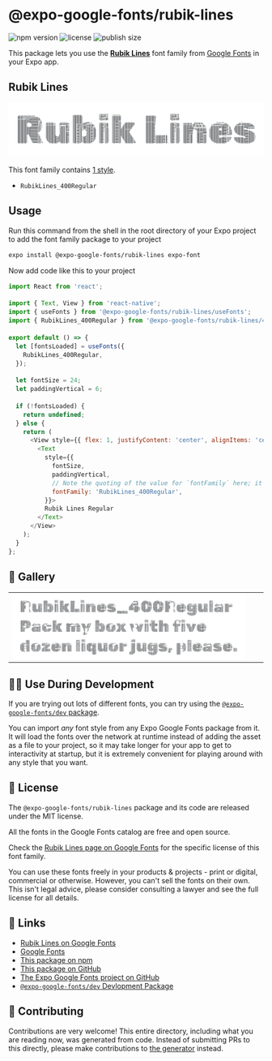 # @expo-google-fonts/rubik-lines

![npm version](https://flat.badgen.net/npm/v/@expo-google-fonts/rubik-lines)
![license](https://flat.badgen.net/github/license/expo/google-fonts)
![publish size](https://flat.badgen.net/packagephobia/install/@expo-google-fonts/rubik-lines)

This package lets you use the [**Rubik Lines**](https://fonts.google.com/specimen/Rubik+Lines) font family from [Google Fonts](https://fonts.google.com/) in your Expo app.

## Rubik Lines

![Rubik Lines](./font-family.png)

This font family contains [1 style](#-gallery).

- `RubikLines_400Regular`

## Usage

Run this command from the shell in the root directory of your Expo project to add the font family package to your project
```sh
expo install @expo-google-fonts/rubik-lines expo-font
```

Now add code like this to your project
```js
import React from 'react';

import { Text, View } from 'react-native';
import { useFonts } from '@expo-google-fonts/rubik-lines/useFonts';
import { RubikLines_400Regular } from '@expo-google-fonts/rubik-lines/400Regular';

export default () => {
  let [fontsLoaded] = useFonts({
    RubikLines_400Regular,
  });

  let fontSize = 24;
  let paddingVertical = 6;

  if (!fontsLoaded) {
    return undefined;
  } else {
    return (
      <View style={{ flex: 1, justifyContent: 'center', alignItems: 'center' }}>
        <Text
          style={{
            fontSize,
            paddingVertical,
            // Note the quoting of the value for `fontFamily` here; it expects a string!
            fontFamily: 'RubikLines_400Regular',
          }}>
          Rubik Lines Regular
        </Text>
      </View>
    );
  }
};

```

## 🔡 Gallery


||||
|-|-|-|
|![RubikLines_400Regular](.//400Regular/RubikLines_400Regular.ttf.png)||||


## 👩‍💻 Use During Development

If you are trying out lots of different fonts, you can try using the [`@expo-google-fonts/dev` package](https://github.com/freeboub/google-fonts/tree/master/font-packages/dev#readme).

You can import *any* font style from any Expo Google Fonts package from it. It will load the fonts
over the network at runtime instead of adding the asset as a file to your project, so it may take longer
for your app to get to interactivity at startup, but it is extremely convenient
for playing around with any style that you want.

## 📖 License

The `@expo-google-fonts/rubik-lines` package and its code are released under the MIT license.

All the fonts in the Google Fonts catalog are free and open source.

Check the [Rubik Lines page on Google Fonts](https://fonts.google.com/specimen/Rubik+Lines) for the specific license of this font family.

You can use these fonts freely in your products & projects - print or digital, commercial or otherwise. However, you can't sell the fonts on their own. This isn't legal advice, please consider consulting a lawyer and see the full license for all details.

## 🔗 Links

- [Rubik Lines on Google Fonts](https://fonts.google.com/specimen/Rubik+Lines)
- [Google Fonts](https://fonts.google.com/)
- [This package on npm](https://www.npmjs.com/package/@expo-google-fonts/rubik-lines)
- [This package on GitHub](https://github.com/freeboub/google-fonts/tree/master/font-packages/rubik-lines)
- [The Expo Google Fonts project on GitHub](https://github.com/freeboub/google-fonts)
- [`@expo-google-fonts/dev` Devlopment Package](https://github.com/freeboub/google-fonts/tree/master/font-packages/dev)

## 🤝 Contributing

Contributions are very welcome! This entire directory, including what you are reading now, was generated from code. Instead of submitting PRs to this directly, please make contributions to [the generator](https://github.com/freeboub/google-fonts/tree/master/packages/generator) instead.
